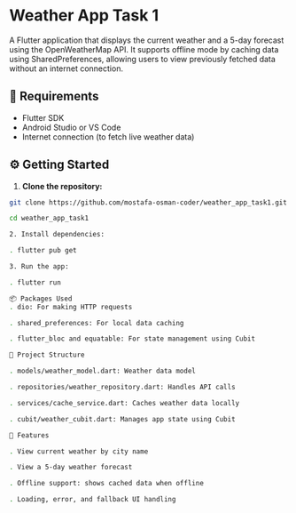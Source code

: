 # Weather App Task 1

A Flutter application that displays the current weather and a 5-day forecast using the OpenWeatherMap API. It supports offline mode by caching data using SharedPreferences, allowing users to view previously fetched data without an internet connection.

## 🧰 Requirements
- Flutter SDK  
- Android Studio or VS Code  
- Internet connection (to fetch live weather data)

## ⚙️ Getting Started
1. **Clone the repository:**
```bash
git clone https://github.com/mostafa-osman-coder/weather_app_task1.git

cd weather_app_task1

2. Install dependencies: 

. flutter pub get

3. Run the app:

. flutter run

📦 Packages Used
. dio: For making HTTP requests

. shared_preferences: For local data caching

. flutter_bloc and equatable: For state management using Cubit

🧠 Project Structure

. models/weather_model.dart: Weather data model

. repositories/weather_repository.dart: Handles API calls

. services/cache_service.dart: Caches weather data locally

. cubit/weather_cubit.dart: Manages app state using Cubit

🌟 Features 

. View current weather by city name

. View a 5-day weather forecast

. Offline support: shows cached data when offline

. Loading, error, and fallback UI handling







